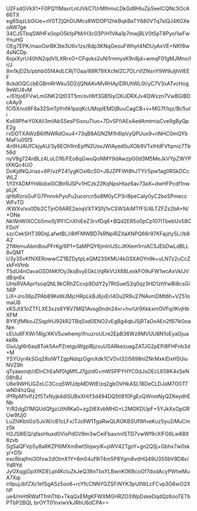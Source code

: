 U2FsdGVkX1+F0PQ11MaxrLntJVkC7I/rMlhmuLDkGd8HluZpSeeICQNcSOcA66TX
eg8SqzLb0iUe+nY0TZjQhDUMcs8WDOP12hkBqkBaTY680VTq7slQJ4KGXeoAW7ge
34CJ5TbqSWHFx0opO5kfpPM/H3c03P/H1VAa1p7mwjBLV0t5pT8Pyol1wFwYnuHG
OEg7EPK/maoGsrBK3te3U6v1zx/8dp3KNqGeouFWhyt4NDUyAxVE+NKf8w4sNCDp
6ojxXyrU40hN2qdVILXRrxO+CFqoks2uNi1rnmysK9n8jd+wmqF01gMJMno/Ir/J
8m1kjDZb/pbhb05f4AdLCRjTOaa/88R79XXcfeIZC7OLrVlZNsnY9W9uIjhVlEEF
8ckdOQCcbEGBmRrWku5D2/jQNAKvMvRHAyIDRUhWL0I/yC7V3xATvcHog9eWU4vM
+/61tjoEFVwLmGNK2Qt03T5m/ovIWf3GB5IyOXlJDRXJv4QWxzn7VwBGIBDcAAy9
fCl5Xnut8F8a32SmTpYnfA1pzqKcUMsplEMDjBuuCagCB+v+MG7f/lqz/Bi/5uti
Kx69PfwY0XAli3mIAbSSesPSisouTIuo+7DvSFfiAExAedAmtmiaCve9gByQpE2g
rvDOTXAWzB6ifNWRdOxu4+73qB8AGNZM1h6lpVyQPUux9+nNHC0mQYbMaFlu05fS
4n9HJAUfCkjyAU/3y6EOh1lmEpfN2UsvJWIAyed0uXOb9VTxIHdFVfqmiz7Tb56d
nyV8g724nBLz4LoLCf6/FEo8qGwuQoNMY9dAwzpG0d3M5MeJkVYpZWYPtXKQc4UO
DoKjdNQJriaz+6P/vzPZ41ygKOxI6cS0+J8JZPFWt8hJTYI/5pw1ag0RSkDCcWLZ
1/f3YADMYnWobxI0CBtrRJSPv1HCzk22KqNpsHtaz6av73aX+dwHFPcdf1nwpLjX
qHbRzrsGuFG7PnnvkPyoFu2ucorcn5o8M0yCP3ri8peCaIy0yC2boSPmeccWFvTD
/KWXv/xo0Db2CTjnO9ARE2aoqVXTXSfij1vCSWSAiMTfFS/6LTZFZs2bA+N/+ONe
NkWnWIXCCb5mo5j1PFICnXhiEeZ3rvfDq6+BQd2ER5o0pCp107ITbebUx58CFDoY
szcCekSHT39DqLafwtBL/i8ifFMWBD7kRNpIRZXaXNPQ66r97KFajzIy5L//b8A2
21WemuAbm8ouPFrKg/6P1+SaMPQY6jmlnIJScJKKem1rniAC5JEbDwLdBLL8vQMT
U3y3SvKfNXERowwCZ1BZDytpLeQM23SKMU4kGSXAOYn9k+uLN7z2uCcZxkFnVtnb
T5dU4nOavaGSDfAKfOy3ksBvyEGkLVqRkVUX88LexkFO9uFW1wcAxVkIJVdBqn6x
UHsRVAAprfsoqQNL9kCRhZCcvp9DdY2y7RtSuel52q0qz3HD1zhYwBi8csGi1i6P
LiX+Jro36pZPAb89KeWJMjcHRpLkBJ6jxErI4Ou2R9u27NAvmDMt6h+VZ51omaU8
xKSJtX1oZTFLXE3xzs6Y8V7MQ1Avsg0ndn24xr+hvrUr9XkkxmOVFq/lKvjHbXFM
BYIFjfMlkoJZSqplHJ92kR2TBqSxd0ENO2vEgBg4qbJ5jRTaOxAEn2fB7lk0oaNm
cEUu6FXWr14lg/XKV5uwhemj/ifnuzroULre2EpB36Wz9MVUU8N1oEyaOjuakkRk
GiuUgI6r6aq8Tok5AxPZretguWgplBjzxuUSARkezuagZATJG2pEPi8FHFnb3d+M
YSYUyr4kSGq28slWTZgpNdqzOgmXdk1CVDvl32i5898nlZNrMxkIDxH5UiuNVZ9h
qTyaaxoqt/dDnChEaNf0IgMfLJ7gzid0+mWSPPYHYC0dJsOEcL658K4xSeN08hBJ
U6e9WHUGZeLC3Ccq5WfJdpMDWtElzq2gbOVHkASL18DeCLDJaM7O0T7wN04hzQuj
iPfRpM1vIfz2f5TxNyjk4dlSUBxXH/f3d494DQ5tl810FgExQWnmNyQZKeydhENb
Y/R2dgD1MQUdQfgz/JthRKa0+zg2I6XvbMHG+L2MGKDUpF+5YJkXxOpGRUw9fJj0
LuZhlKbti0zi5JxW/cB1cLFx/TJs9W1TgaRwQLROKBSUfWIveKuz5yu2iMuCmz5k
H2JS8IEQ/qfasHluxd0VisPdGV9m3wCeiFbaxnnlSTD7vwWf9cXlFG6Lw88X8zvb
SgSaQFVp5y8aRKZP6lMXm8wtStqwyiK+pWV42TgoY+gn2QSj+Gbhx7w0sky/+D5i
esc8bajfmi30fxw2dOlmX1Y+6m04uf9i74m5P8Ygm8vdHQ49U3S5bV9D8x/YdRYd
JyOXqgjGpXfKDELpI4KcluZkJeQ3RnTbsYLBwnK06BcoGf7dodAcyPWtwMuA7Xqi
irIIpujJbfZXc1efSgASz5oo6+rcYfcCNNYGZSFiNYK3pUllWLcFCvp3G6wO2XhP
ue4/mHtRWafTfnhThb+TkqQxEMgKFWXMGHRZO3WpDskeDqdQz6ooTETbPTbP2BQL
brOYT01nxiwVkJRhU6dCPA==

